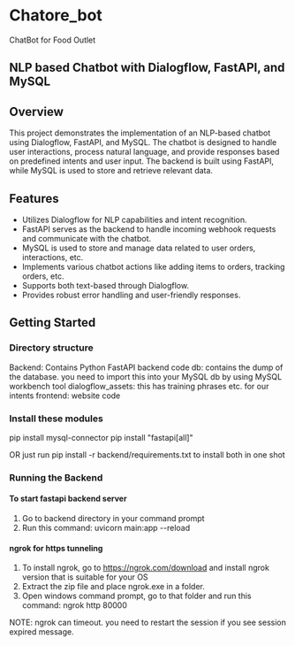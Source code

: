 # Chatore_bot
 ChatBot for Food Outlet

 ## NLP based Chatbot with Dialogflow, FastAPI, and MySQL

## Overview

This project demonstrates the implementation of an NLP-based chatbot using Dialogflow, FastAPI, and MySQL. The chatbot is designed to handle user interactions, process natural language, and provide responses based on predefined intents and user input. The backend is built using FastAPI, while MySQL is used to store and retrieve relevant data.

## Features

- Utilizes Dialogflow for NLP capabilities and intent recognition.
- FastAPI serves as the backend to handle incoming webhook requests and communicate with the chatbot.
- MySQL is used to store and manage data related to user orders, interactions, etc.
- Implements various chatbot actions like adding items to orders, tracking orders, etc.
- Supports both text-based through Dialogflow.
- Provides robust error handling and user-friendly responses.

## Getting Started

### Directory structure

Backend: Contains Python FastAPI backend code
db: contains the dump of the database. you need to import this into your MySQL db by using MySQL workbench tool
dialogflow_assets: this has training phrases etc. for our intents
frontend: website code

### Install these modules
pip install mysql-connector
pip install "fastapi[all]"

OR just run pip install -r backend/requirements.txt to install both in one shot


### Running the Backend

#### To start fastapi backend server

1. Go to backend directory in your command prompt
2. Run this command: uvicorn main:app --reload

#### ngrok for https tunneling

1. To install ngrok, go to https://ngrok.com/download and install ngrok version that is suitable for your OS
2. Extract the zip file and place ngrok.exe in a folder.
3. Open windows command prompt, go to that folder and run this command: ngrok http 80000

NOTE: ngrok can timeout. you need to restart the session if you see session expired message.
